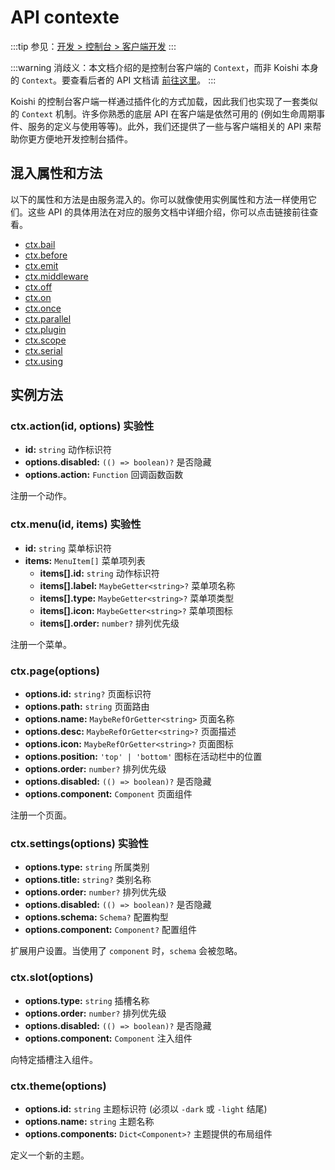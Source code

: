 # API contexte

:::tip
参见：[开发 > 控制台 > 客户端开发](../../guide/console/client.md)
:::

:::warning
消歧义：本文档介绍的是控制台客户端的 `Context`，而非 Koishi 本身的 `Context`。要查看后者的 API 文档请 [前往这里](../core/context.md)。
:::

Koishi 的控制台客户端一样通过插件化的方式加载，因此我们也实现了一套类似的 `Context` 机制。许多你熟悉的底层 API 在客户端是依然可用的 (例如生命周期事件、服务的定义与使用等等)。此外，我们还提供了一些与客户端相关的 API 来帮助你更方便地开发控制台插件。

## 混入属性和方法

以下的属性和方法是由服务混入的。你可以就像使用实例属性和方法一样使用它们。这些 API 的具体用法在对应的服务文档中详细介绍，你可以点击链接前往查看。

- [ctx.bail](../service/events.md#ctx-bail)
- [ctx.before](../service/events.md#ctx-before)
- [ctx.emit](../service/events.md#ctx-emit)
- [ctx.middleware](../service/events.md#ctx-middleware)
- [ctx.off](../service/events.md#ctx-off)
- [ctx.on](../service/events.md#ctx-on)
- [ctx.once](../service/events.md#ctx-once)
- [ctx.parallel](../service/events.md#ctx-parallel)
- [ctx.plugin](../service/registry.md#ctx-plugin)
- [ctx.scope](../service/registry.md#ctx-scope)
- [ctx.serial](../service/events.md#ctx-serial)
- [ctx.using](../service/registry.md#ctx-using)

## 实例方法

### ctx.action(id, options) <badge type="warning">实验性</badge>

- **id:** `string` 动作标识符
- **options.disabled:** `(() => boolean)?` 是否隐藏
- **options.action:** `Function` 回调函数函数

注册一个动作。

### ctx.menu(id, items) <badge type="warning">实验性</badge>

- **id:** `string` 菜单标识符
- **items:** `MenuItem[]` 菜单项列表
  - **items[].id:** `string` 动作标识符
  - **items[].label:** `MaybeGetter<string>?` 菜单项名称
  - **items[].type:** `MaybeGetter<string>?` 菜单项类型
  - **items[].icon:** `MaybeGetter<string>?` 菜单项图标
  - **items[].order:** `number?` 排列优先级

注册一个菜单。

### ctx.page(options)

- **options.id:** `string?` 页面标识符
- **options.path:** `string` 页面路由
- **options.name:** `MaybeRefOrGetter<string>` 页面名称
- **options.desc:** `MaybeRefOrGetter<string>?` 页面描述
- **options.icon:** `MaybeRefOrGetter<string>?` 页面图标
- **options.position:** `'top' | 'bottom'` 图标在活动栏中的位置
- **options.order:** `number?` 排列优先级
- **options.disabled:** `(() => boolean)?` 是否隐藏
- **options.component:** `Component` 页面组件

注册一个页面。

### ctx.settings(options) <badge type="warning">实验性</badge>

- **options.type:** `string` 所属类别
- **options.title:** `string?` 类别名称
- **options.order:** `number?` 排列优先级
- **options.disabled:** `(() => boolean)?` 是否隐藏
- **options.schema:** `Schema?` 配置构型
- **options.component:** `Component?` 配置组件

扩展用户设置。当使用了 `component` 时，`schema` 会被忽略。

### ctx.slot(options)

- **options.type:** `string` 插槽名称
- **options.order:** `number?` 排列优先级
- **options.disabled:** `(() => boolean)?` 是否隐藏
- **options.component:** `Component` 注入组件

向特定插槽注入组件。

### ctx.theme(options)

- **options.id:** `string` 主题标识符 (必须以 `-dark` 或 `-light` 结尾)
- **options.name:** `string` 主题名称
- **options.components:** `Dict<Component>?` 主题提供的布局组件

定义一个新的主题。
